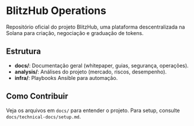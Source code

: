 # BlitzHub Operations

Repositório oficial do projeto BlitzHub, uma plataforma descentralizada na Solana para criação, negociação e graduação de tokens.

## Estrutura

- **docs/**: Documentação geral (whitepaper, guias, segurança, operações).
- **analysis/**: Análises do projeto (mercado, riscos, desempenho).
- **infra/**: Playbooks Ansible para automação.

## Como Contribuir

Veja os arquivos em `docs/` para entender o projeto. Para setup, consulte `docs/technical-docs/setup.md`.
